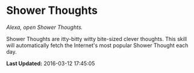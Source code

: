 # Shower Thoughts
*Alexa, open Shower Thoughts.*

Shower Thoughts are itty-bitty witty bite-sized clever thoughts. This skill will automatically fetch the Internet's most popular Shower Thought each day.

**Last Updated:** 2016-03-12 17:45:05